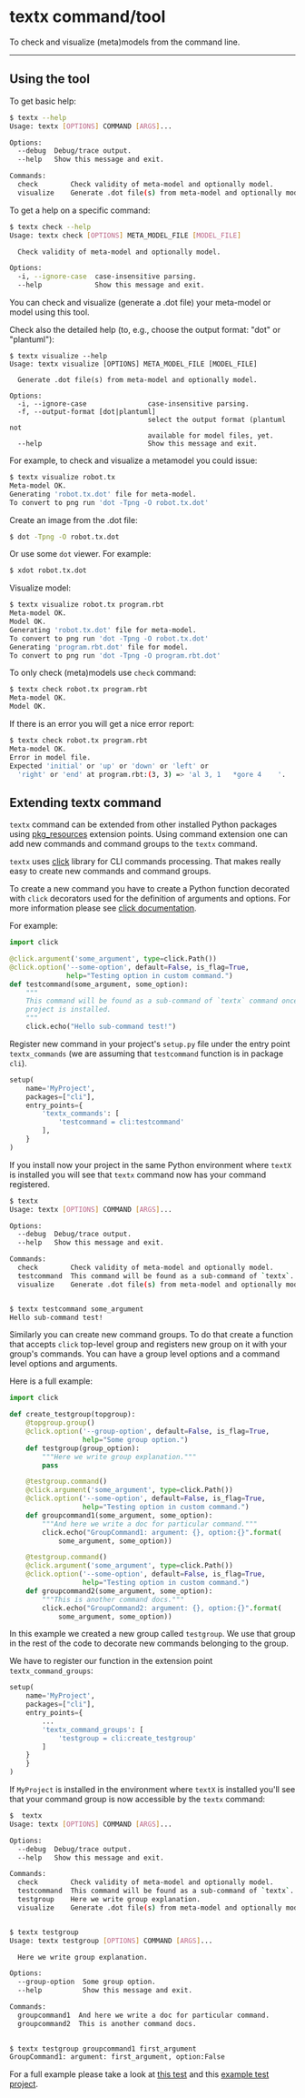 # textx command/tool

To check and visualize (meta)models from the command line.

---

## Using the tool

To get basic help:

```sh
$ textx --help
Usage: textx [OPTIONS] COMMAND [ARGS]...

Options:
  --debug  Debug/trace output.
  --help   Show this message and exit.

Commands:
  check        Check validity of meta-model and optionally model.
  visualize    Generate .dot file(s) from meta-model and optionally model.
```
      

To get a help on a specific command:

```sh
$ textx check --help
Usage: textx check [OPTIONS] META_MODEL_FILE [MODEL_FILE]

  Check validity of meta-model and optionally model.

Options:
  -i, --ignore-case  case-insensitive parsing.
  --help             Show this message and exit.
```


You can check and visualize (generate a .dot file) your meta-model or model using
this tool.

Check also the detailed help (to, e.g., choose the output format: "dot" or "plantuml"):

    $ textx visualize --help
    Usage: textx visualize [OPTIONS] META_MODEL_FILE [MODEL_FILE]
    
      Generate .dot file(s) from meta-model and optionally model.
    
    Options:
      -i, --ignore-case               case-insensitive parsing.
      -f, --output-format [dot|plantuml]
                                      select the output format (plantuml not
                                      available for model files, yet.
      --help                          Show this message and exit.


For example, to check and visualize a metamodel you could issue:

```sh
$ textx visualize robot.tx
Meta-model OK.
Generating 'robot.tx.dot' file for meta-model.
To convert to png run 'dot -Tpng -O robot.tx.dot'
```


Create an image from the .dot file:

```sh
$ dot -Tpng -O robot.tx.dot
```


Or use some `dot` viewer. For example:

```sh
$ xdot robot.tx.dot
```


Visualize model:

```sh
$ textx visualize robot.tx program.rbt
Meta-model OK.
Model OK.
Generating 'robot.tx.dot' file for meta-model.
To convert to png run 'dot -Tpng -O robot.tx.dot'
Generating 'program.rbt.dot' file for model.
To convert to png run 'dot -Tpng -O program.rbt.dot'
```


To only check (meta)models use `check` command:

```sh
$ textx check robot.tx program.rbt
Meta-model OK.
Model OK.
```


If there is an error you will get a nice error report:

```sh
$ textx check robot.tx program.rbt
Meta-model OK.
Error in model file.
Expected 'initial' or 'up' or 'down' or 'left' or
  'right' or 'end' at program.rbt:(3, 3) => 'al 3, 1   *gore 4    '.
```


## Extending textx command

`textx` command can be extended from other installed Python packages using
[pkg_resources](https://setuptools.readthedocs.io/en/latest/pkg_resources.html)
extension points. Using command extension one can add new commands and command
groups to the `textx` command.

`textx` uses [click](https://github.com/pallets/click/) library for CLI commands
processing. That makes really easy to create new commands and command groups.

To create a new command you have to create a Python function decorated with
`click` decorators used for the definition of arguments and options. For more
information please see [click
documentation](https://click.palletsprojects.com/en/7.x/).

For example:

```python
import click

@click.argument('some_argument', type=click.Path())
@click.option('--some-option', default=False, is_flag=True,
              help="Testing option in custom command.")
def testcommand(some_argument, some_option):
    """
    This command will be found as a sub-command of `textx` command once this
    project is installed.
    """
    click.echo("Hello sub-command test!")
```

Register new command in your project's `setup.py` file under the entry point
`textx_commands` (we are assuming that `testcommand` function is in package
`cli`).

```python
setup(
    name='MyProject',
    packages=["cli"],
    entry_points={
        'textx_commands': [
            'testcommand = cli:testcommand'
        ],
    }
)
```

If you install now your project in the same Python environment where `textX` is
installed you will see that `textx` command now has your command registered.

```sh
$ textx
Usage: textx [OPTIONS] COMMAND [ARGS]...

Options:
  --debug  Debug/trace output.
  --help   Show this message and exit.

Commands:
  check        Check validity of meta-model and optionally model.
  testcommand  This command will be found as a sub-command of `textx`...
  visualize    Generate .dot file(s) from meta-model and optionally model.


$ textx testcommand some_argument
Hello sub-command test!
```

Similarly you can create new command groups. To do that create a function that
accepts `click` top-level group and registers new group on it with your group's
commands. You can have a group level options and a command level options and
arguments.

Here is a full example:

```python
import click

def create_testgroup(topgroup):
    @topgroup.group()
    @click.option('--group-option', default=False, is_flag=True,
                  help="Some group option.")
    def testgroup(group_option):
        """Here we write group explanation."""
        pass

    @testgroup.command()
    @click.argument('some_argument', type=click.Path())
    @click.option('--some-option', default=False, is_flag=True,
                  help="Testing option in custom command.")
    def groupcommand1(some_argument, some_option):
        """And here we write a doc for particular command."""
        click.echo("GroupCommand1: argument: {}, option:{}".format(
            some_argument, some_option))

    @testgroup.command()
    @click.argument('some_argument', type=click.Path())
    @click.option('--some-option', default=False, is_flag=True,
                  help="Testing option in custom command.")
    def groupcommand2(some_argument, some_option):
        """This is another command docs."""
        click.echo("GroupCommand2: argument: {}, option:{}".format(
            some_argument, some_option))
```

In this example we created a new group called `testgroup`. We use that group in
the rest of the code to decorate new commands belonging to the group.

We have to register our function in the extension point `textx_command_groups`:

```python
setup(
    name='MyProject',
    packages=["cli"],
    entry_points={
        ...
        'textx_command_groups': [
            'testgroup = cli:create_testgroup'
        ]
    }
    }
)
```

If `MyProject` is installed in the environment where `textX` is installed you'll
see that your command group is now accessible by the `textx` command:

```sh
$  textx
Usage: textx [OPTIONS] COMMAND [ARGS]...

Options:
  --debug  Debug/trace output.
  --help   Show this message and exit.

Commands:
  check        Check validity of meta-model and optionally model.
  testcommand  This command will be found as a sub-command of `textx`...
  testgroup    Here we write group explanation.
  visualize    Generate .dot file(s) from meta-model and optionally model.


$ textx testgroup
Usage: textx testgroup [OPTIONS] COMMAND [ARGS]...

  Here we write group explanation.

Options:
  --group-option  Some group option.
  --help          Show this message and exit.

Commands:
  groupcommand1  And here we write a doc for particular command.
  groupcommand2  This is another command docs.
  

$ textx testgroup groupcommand1 first_argument
GroupCommand1: argument: first_argument, option:False
```


For a full example please take a look at [this
test](https://github.com/textX/textX/blob/master/tests/functional/subcommands/test_subcommands.py) and this [example test
project](https://github.com/textX/textX/tree/master/tests/functional/subcommands/example_project).
